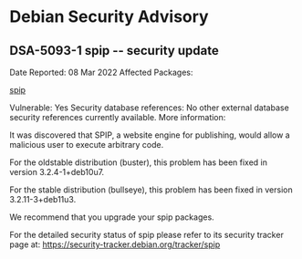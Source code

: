 
Debian Security Advisory
========================


DSA-5093-1 spip -- security update
----------------------------------



Date Reported:
08 Mar 2022
Affected Packages:

[spip](https://packages.debian.org/src:spip)

Vulnerable:
Yes
Security database references:
No other external database security references currently available.
More information:

It was discovered that SPIP, a website engine for publishing, would
allow a malicious user to execute arbitrary code.


For the oldstable distribution (buster), this problem has been fixed
in version 3.2.4-1+deb10u7.


For the stable distribution (bullseye), this problem has been fixed in
version 3.2.11-3+deb11u3.


We recommend that you upgrade your spip packages.


For the detailed security status of spip please refer to
its security tracker page at:
<https://security-tracker.debian.org/tracker/spip>





